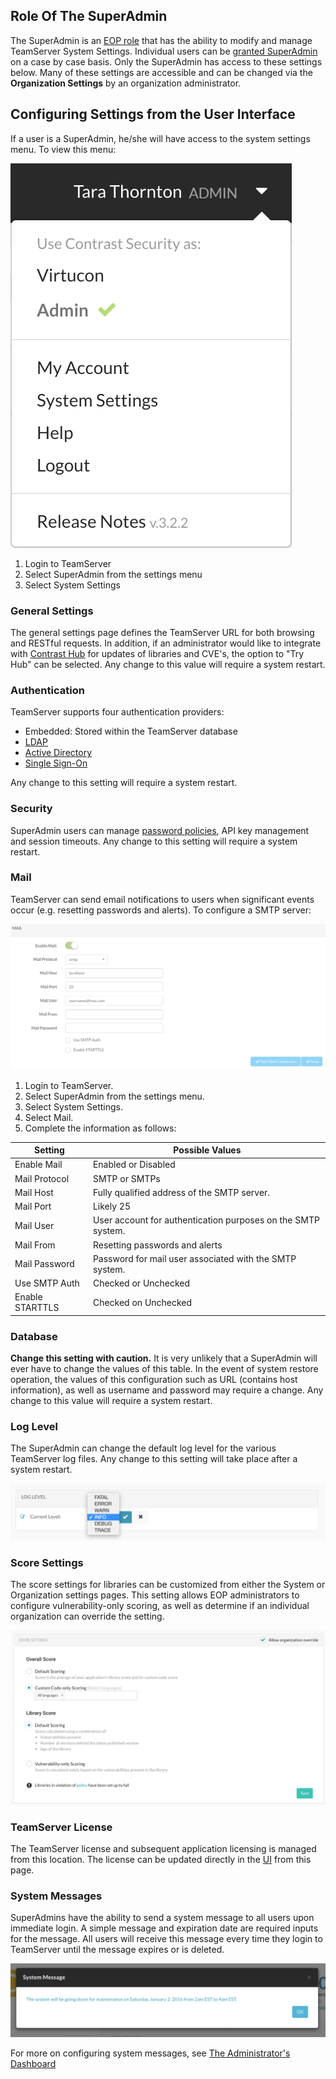 <!--
title: "Configuring TeamServer Settings"
description: "Configuring TeamServer Settings"
tags: "Admin SuperAdmin EOP configuration system settings"
-->

## Role Of The SuperAdmin
The SuperAdmin is an [EOP role](admin_manageorgsroleperm.html#roles) that has the ability to modify and manage TeamServer System Settings. Individual users can be [granted SuperAdmin](admin_manageorgs.html#sa) on a case by case basis. Only the SuperAdmin has access to these settings below. Many of these settings are accessible and can be changed via the **Organization Settings** by an organization administrator. 

## Configuring Settings from the User Interface
If a user is a SuperAdmin, he/she will have access to the system settings menu. To view this menu:

<a href="assets/images/Settings_Admin.png" rel="lightbox" title="Settings Navigation Bar for an System Administrator"><img class="thumbnail" src="assets/images/Settings_Admin.png"/></a>

1. Login to TeamServer
2. Select SuperAdmin from the settings menu
3. Select System Settings

### General Settings
The general settings page defines the TeamServer URL for both browsing and RESTful requests. In addition, if an administrator would like to integrate with [Contrast Hub](https://hub.contrastsecurity.com) for updates of libraries and CVE's, the option to "Try Hub" can be selected. Any change to this value will require a system restart.

### Authentication 
TeamServer supports four authentication providers:

* Embedded: Stored within the TeamServer database
* [LDAP](installation_setupauth.html#ldap)
* [Active Directory](installation_setupauth.html#ad)
* [Single Sign-On](installation_setupauth.html#sso)

Any change to this setting will require a system restart.

### Security
SuperAdmin users can manage [password policies](admin_systemsettings.html#pwd), API key management and session timeouts. Any change to this setting will require a system restart. 

### Mail
TeamServer can send email notifications to users when significant events occur (e.g. resetting passwords and alerts). To configure a SMTP server:

<a href="assets/images/Configure_Mail.png" rel="lightbox" title="Configure SMTP"><img class="thumbnail" src="assets/images/Configure_Mail.png"/></a>

1. Login to TeamServer.
2. Select SuperAdmin from the settings menu.
3. Select System Settings.
4. Select Mail.
5. Complete the information as follows:

| Setting         | Possible Values                                              |
|-----------------|--------------------------------------------------------------|
| Enable Mail     | Enabled or Disabled                                          |
| Mail Protocol   | SMTP or SMTPs                                                |
| Mail Host       | Fully qualified address of the SMTP server.                  |
| Mail Port       | Likely 25                                                    |
| Mail User       | User account for authentication purposes on the SMTP system. |
| Mail From       | Resetting passwords and alerts                               |
| Mail Password   | Password for mail user associated with the SMTP system.      |
| Use SMTP Auth   | Checked or Unchecked                                         |
| Enable STARTTLS | Checked on Unchecked                                         |

### Database
**Change this setting with caution.** It is very unlikely that a SuperAdmin will ever have to change the values of this table. In the event of system restore operation, the values of this configuration such as URL (contains host information), as well as username and password may require a change. Any change to this value will require a system restart.

### Log Level
The SuperAdmin can change the default log level for the various TeamServer log files. Any change to this setting will take place after a system restart.

<a href="assets/images/Configure_Log.png" rel="lightbox" title="Configure Logging"><img class="thumbnail" src="assets/images/Configure_Log.png"/></a>

### Score Settings
The score settings for libraries can be customized from either the System or Organization settings pages. This setting allows EOP administrators to configure vulnerability-only scoring, as well as determine if an individual organization can override the setting.

<a href="assets/images/Library_Score_Settings.png" rel="lightbox" title="Library Score Settings"><img class="thumbnail" src="assets/images/Library_Score_Settings.png"/></a>

### TeamServer License
The TeamServer license and subsequent application licensing is managed from this location. The license can be updated directly in the [UI](admin_manageorgs.html#license) from this page.

### System Messages
SuperAdmins have the ability to send a system message to all users upon immediate login. A simple message and expiration date are required inputs for the message. All users will receive this message every time they login to TeamServer until the message expires or is deleted.

<a href="assets/images/System_Message.png" rel="lightbox" title="System Messages "><img class="thumbnail" src="assets/images/System_Message.png"/></a>

For more on configuring system messages, see [The Administrator's Dashboard](admin_systemsettings.html#stats)
